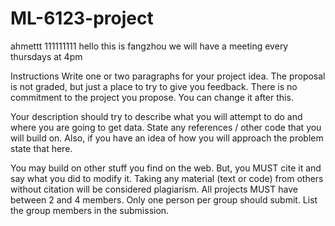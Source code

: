 # ML-6123-project
ahmettt 111111111
hello this is fangzhou
we will have a meeting every thursdays at 4pm



Instructions
Write one or two paragraphs for your project idea.  The proposal is not graded, but just a place to try to give you feedback.  There is no commitment to the project you propose.  You can change it after this.

Your description should try to describe what you will attempt to do and where you are going to get data.  State any references / other code that you will build on.  Also, if you have an idea of how you will approach the problem state that here.

You may build on other stuff you find on the web.  But, you MUST cite it and say what you did to modify it.  Taking any material (text or code) from others without citation will be considered plagiarism.
All projects MUST have between 2 and 4 members.
Only one person per group should submit.  List the group members in the submission.
